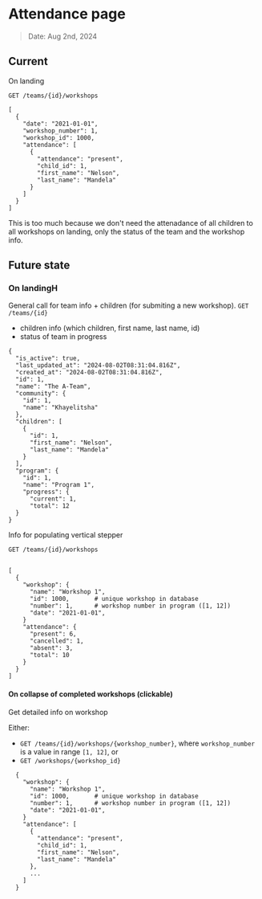 # Attendance page

> Date: Aug 2nd, 2024

## Current 
On landing 

`GET /teams/{id}/workshops`
```
[
  {
    "date": "2021-01-01",
    "workshop_number": 1,
    "workshop_id": 1000,
    "attendance": [
      {
        "attendance": "present",
        "child_id": 1,
        "first_name": "Nelson",
        "last_name": "Mandela"
      }
    ]
  }
]
```

This is too much because we don't need the attenadance of all children to all workshops on landing, only the status of the team and the workshop info.

## Future state

### On landingH

General call for team info + children (for submiting a new workshop).
`GET /teams/{id}`
- children info (which children, first name, last name, id)
- status of team in progress



```
{
  "is_active": true,
  "last_updated_at": "2024-08-02T08:31:04.816Z",
  "created_at": "2024-08-02T08:31:04.816Z",
  "id": 1,
  "name": "The A-Team",
  "community": {
    "id": 1,
    "name": "Khayelitsha"
  },
  "children": [
    {
      "id": 1,
      "first_name": "Nelson",
      "last_name": "Mandela"
    }
  ],
  "program": {
    "id": 1,
    "name": "Program 1",
    "progress": {
      "current": 1,
      "total": 12
  }
}
```


Info for populating vertical stepper

`GET /teams/{id}/workshops`

```

[
  {
    "workshop": {
      "name": "Workshop 1",
      "id": 1000,       # unique workshop in database
      "number": 1,      # workshop number in program ([1, 12]) 
      "date": "2021-01-01",
    }
    "attendance": {
      "present": 6,
      "cancelled": 1,
      "absent": 3,
      "total": 10
    }
  }
]
```

#### On collapse of completed workshops (clickable)

Get detailed info on workshop

Either:
- `GET /teams/{id}/workshops/{workshop_number}`, where `workshop_number` is a value in range `[1, 12]`, or
- `GET /workshops/{workshop_id}`
```
  {
    "workshop": {
      "name": "Workshop 1",
      "id": 1000,       # unique workshop in database
      "number": 1,      # workshop number in program ([1, 12]) 
      "date": "2021-01-01",
    }
    "attendance": [
      {
        "attendance": "present",
        "child_id": 1,
        "first_name": "Nelson",
        "last_name": "Mandela"
      },
      ...
    ]
  }
```




